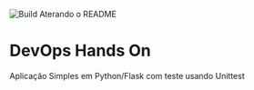![Build](https://github.com/heiderhengstmann/devopslab/actions/workflows/.github/workflows/pipeline.yml/badge.svg)
Aterando o README

# DevOps Hands On
Aplicação Simples em Python/Flask com teste usando Unittest
